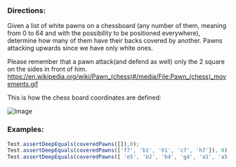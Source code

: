 ### Directions:

Given a list of white pawns on a chessboard (any number of them, meaning from 0 to 64 and with the possibility to be positioned everywhere), determine how many of them have their backs covered by another. Pawns attacking upwards since we have only white ones.

Please remember that a pawn attack(and defend as well) only the 2 square on the sides in front of him. https://en.wikipedia.org/wiki/Pawn_(chess)#/media/File:Pawn_(chess)_movements.gif

This is how the chess board coordinates are defined:

![Image](https://www.google.com/url?sa=i&rct=j&q=&esrc=s&source=images&cd=&cad=rja&uact=8&ved=0ahUKEwjljNib-cPXAhVLlVQKHe6nCycQjRwIBw&url=http%3A%2F%2Fwww.chess-poster.com%2Fenglish%2Flearn_chess%2Fpieces%2Fthe_pieces.htm&psig=AOvVaw1wgjxSfIS0FHlXWguNTNpO&ust=1510950985764921)

### Examples:

```javascript
Test.assertDeepEquals(coveredPawns([]),0);
Test.assertDeepEquals(coveredPawns(['f7', 'b1', 'h1', 'c7', 'h7']), 0);
Test.assertDeepEquals(coveredPawns([ 'e5', 'b2', 'b4', 'g4', 'a1', 'a5' ])), 2); // b2 covered by a1, a5 covered by b4
```
